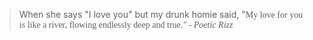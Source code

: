 > When she says "I love you" but my drunk homie said, "<span style='font-family: cursive;'>My love for you is like a river, flowing endlessly deep and true.</span><span style='font-family: Old English Text MT; font-style: italic;'>" - Poetic Rizz</span>
